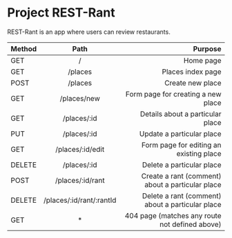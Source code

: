 # Project REST-Rant

REST-Rant is an app where users can review restaurants.

|   Method   |   Path    |   Purpose   |
|:-----------|:---------:|------------:|
|   GET      |    /      |   Home page | 
|   GET      |  /places  |  Places index page |
|   POST     |  /places  |  Create new place  |
|   GET      | /places/new | Form page for creating a new place |
|   GET      | /places/:id | Details about a particular place |
|   PUT      | /places/:id | Update a particular place |
|   GET      | /places/:id/edit | Form page for editing an existing place |
|   DELETE   | /places/:id | Delete a particular place |
|   POST     | /places/:id/rant | Create a rant (comment) about a particular place |
|   DELETE   | /places/:id/rant/:rantId | Delete a rant (comment) about a particular place |
|   GET      | *    | 404 page (matches any route not defined above) |